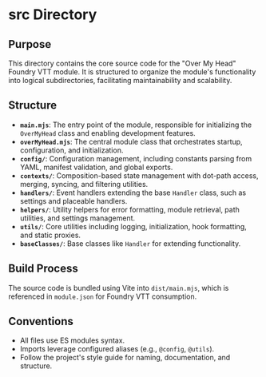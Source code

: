 # src Directory

## Purpose

This directory contains the core source code for the "Over My Head" Foundry VTT module. It is structured to organize the module's functionality into logical subdirectories, facilitating maintainability and scalability.

## Structure

- **`main.mjs`**: The entry point of the module, responsible for initializing the `OverMyHead` class and enabling development features.
- **`overMyHead.mjs`**: The central module class that orchestrates startup, configuration, and initialization.
- **`config/`**: Configuration management, including constants parsing from YAML, manifest validation, and global exports.
- **`contexts/`**: Composition-based state management with dot-path access, merging, syncing, and filtering utilities.
- **`handlers/`**: Event handlers extending the base `Handler` class, such as settings and placeable handlers.
- **`helpers/`**: Utility helpers for error formatting, module retrieval, path utilities, and settings management.
- **`utils/`**: Core utilities including logging, initialization, hook formatting, and static proxies.
- **`baseClasses/`**: Base classes like `Handler` for extending functionality.

## Build Process

The source code is bundled using Vite into `dist/main.mjs`, which is referenced in `module.json` for Foundry VTT consumption.

## Conventions

- All files use ES modules syntax.
- Imports leverage configured aliases (e.g., `@config`, `@utils`).
- Follow the project's style guide for naming, documentation, and structure.
